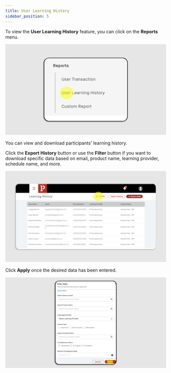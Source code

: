 ```yaml
---
title: User Learning History
sidebar_position: 5
---
```

To view the **User Learning History** feature, you can click on the **Reports** menu.

![](/img/learning-history_skills-1.png)

You can view and download participants' learning history.

Click the **Export History** button or use the **Filter** button if you want to download specific data based on email, product name, learning provider, schedule name, and more.

![](/img/learning-history_skills-2.png)

Click **Apply** once the desired data has been entered.

![](/img/learning-history_skills-3.png)
